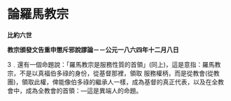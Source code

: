# 論羅馬教宗


**比約六世**

**教宗頒發文告重申懲斥邪說謬論－－公元一八六四年十二月八日**





3﹒還有一個命題說：「羅馬教宗是服務性質的首領」(同上)，這是意指：羅馬教宗，不是以真福伯多祿的身份，從基督那裡，領取
服務權柄，而是從教會(從教團)，領取此權，俾能像伯多祿的繼承人一樣，成為基督的真正代表，以及在全教會中，成為全教會的首領：—這是異端人的命題。

